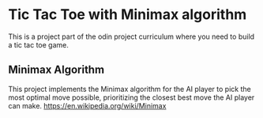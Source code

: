 # Tic Tac Toe with Minimax algorithm

This is a project part of the odin project curriculum where you need to build a tic tac toe game.



## Minimax Algorithm
This project implements the Minimax algorithm for the AI player to pick the most optimal move possible, prioritizing the closest best move the AI player can make.
https://en.wikipedia.org/wiki/Minimax
